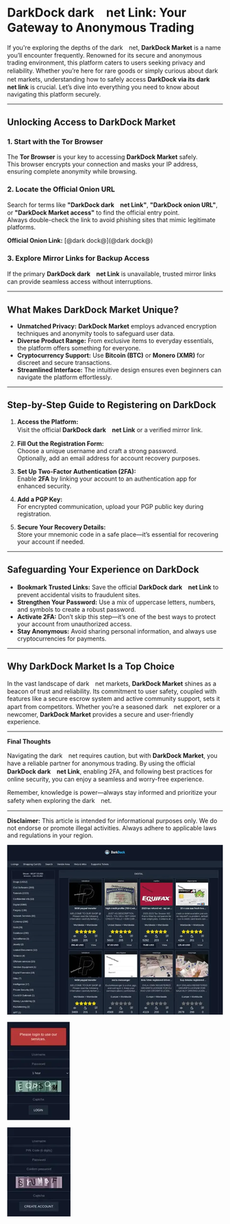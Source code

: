 # DarkDock dark&#12288;net Link: Your Gateway to Anonymous Trading  

If you're exploring the depths of the dark&#12288;net, **DarkDock Market** is a name you’ll encounter frequently. Renowned for its secure and anonymous trading environment, this platform caters to users seeking privacy and reliability. Whether you’re here for rare goods or simply curious about dark&#12288;net markets, understanding how to safely access **DarkDock via its dark&#12288;net link** is crucial. Let’s dive into everything you need to know about navigating this platform securely.  

---

## Unlocking Access to DarkDock Market  

### 1. **Start with the Tor Browser**  
The **Tor Browser** is your key to accessing **DarkDock Market** safely.  
This browser encrypts your connection and masks your IP address, ensuring complete anonymity while browsing.  

### 2. **Locate the Official Onion URL**  
Search for terms like **"DarkDock dark&#12288;net Link"**, **"DarkDock onion URL"**, or **"DarkDock Market access"** to find the official entry point.  
Always double-check the link to avoid phishing sites that mimic legitimate platforms.  

**Official Onion Link:** [@dark dock@](@dark dock@)  

### 3. **Explore Mirror Links for Backup Access**  
If the primary **DarkDock dark&#12288;net Link** is unavailable, trusted mirror links can provide seamless access without interruptions.  

---

## What Makes DarkDock Market Unique?  

- **Unmatched Privacy:** **DarkDock Market** employs advanced encryption techniques and anonymity tools to safeguard user data.  
- **Diverse Product Range:** From exclusive items to everyday essentials, the platform offers something for everyone.  
- **Cryptocurrency Support:** Use **Bitcoin (BTC)** or **Monero (XMR)** for discreet and secure transactions.  
- **Streamlined Interface:** The intuitive design ensures even beginners can navigate the platform effortlessly.  

---

## Step-by-Step Guide to Registering on DarkDock  

1. **Access the Platform:**  
Visit the official **DarkDock dark&#12288;net Link** or a verified mirror link.  

2. **Fill Out the Registration Form:**  
Choose a unique username and craft a strong password.  
Optionally, add an email address for account recovery purposes.  

3. **Set Up Two-Factor Authentication (2FA):**  
Enable **2FA** by linking your account to an authentication app for enhanced security.  

4. **Add a PGP Key:**  
For encrypted communication, upload your PGP public key during registration.  

5. **Secure Your Recovery Details:**  
Store your mnemonic code in a safe place—it’s essential for recovering your account if needed.  

---

## Safeguarding Your Experience on DarkDock  

- **Bookmark Trusted Links:** Save the official **DarkDock dark&#12288;net Link** to prevent accidental visits to fraudulent sites.  
- **Strengthen Your Password:** Use a mix of uppercase letters, numbers, and symbols to create a robust password.  
- **Activate 2FA:** Don’t skip this step—it’s one of the best ways to protect your account from unauthorized access.  
- **Stay Anonymous:** Avoid sharing personal information, and always use cryptocurrencies for payments.  

---

## Why DarkDock Market Is a Top Choice  

In the vast landscape of dark&#12288;net markets, **DarkDock Market** shines as a beacon of trust and reliability. Its commitment to user safety, coupled with features like a secure escrow system and active community support, sets it apart from competitors. Whether you’re a seasoned dark&#12288;net explorer or a newcomer, **DarkDock Market** provides a secure and user-friendly experience.  

---

**Final Thoughts**  

Navigating the dark&#12288;net requires caution, but with **DarkDock Market**, you have a reliable partner for anonymous trading. By using the official **DarkDock dark&#12288;net Link**, enabling 2FA, and following best practices for online security, you can enjoy a seamless and worry-free experience.  

Remember, knowledge is power—always stay informed and prioritize your safety when exploring the dark&#12288;net.  

---

**Disclaimer:** This article is intended for informational purposes only. We do not endorse or promote illegal activities. Always adhere to applicable laws and regulations in your region.  

<a href="@dark dock@"><img src="/skins/folder.webp" alt="DarkDock Market Preview" style="max-width: 100%;"></a>
  
<a href="@dark dock@"><img src="/skins/live.webp" alt="DarkDock Login" style="max-width: 100%;"></a>
  
<a href="@dark dock@"><img src="/skins/zoom.webp" alt="DarkDock Register" style="max-width: 100%;"></a>